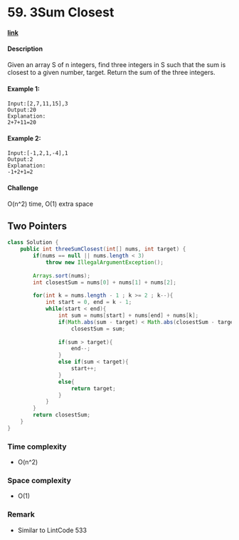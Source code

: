 # 59. 3Sum Closest

#### [link](https://www.lintcode.com/problem/3sum-closest/description)

#### Description
Given an array S of n integers, find three integers in S such that the sum is closest to a given number, target. Return the sum of the three integers.

#### Example 1:
```
Input:[2,7,11,15],3
Output:20
Explanation:
2+7+11=20
```
#### Example 2:
```
Input:[-1,2,1,-4],1
Output:2
Explanation:
-1+2+1=2
```

#### Challenge
O(n^2) time, O(1) extra space

## Two Pointers
```java
class Solution {
    public int threeSumClosest(int[] nums, int target) {
        if(nums == null || nums.length < 3)
            throw new IllegalArgumentException();
        
        Arrays.sort(nums);
        int closestSum = nums[0] + nums[1] + nums[2];
        
        for(int k = nums.length - 1 ; k >= 2 ; k--){
            int start = 0, end = k - 1;
            while(start < end){
                int sum = nums[start] + nums[end] + nums[k];
                if(Math.abs(sum - target) < Math.abs(closestSum - target))
                    closestSum = sum;
                
                if(sum > target){
                    end--;
                }
                else if(sum < target){
                    start++;
                }
                else{
                    return target;
                }
            }
        }
        return closestSum;
    }
}
```
### Time complexity
* O(n^2)
### Space complexity
* O(1)
### Remark
* Similar to LintCode 533